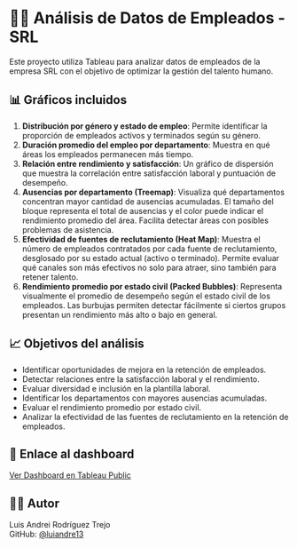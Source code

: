 # 🧑‍💼 Análisis de Datos de Empleados - SRL

Este proyecto utiliza Tableau para analizar datos de empleados de la empresa SRL con el objetivo de optimizar la gestión del talento humano.

## 📊 Gráficos incluidos

1. **Distribución por género y estado de empleo**: Permite identificar la proporción de empleados activos y terminados según su género.
2. **Duración promedio del empleo por departamento**: Muestra en qué áreas los empleados permanecen más tiempo.
3. **Relación entre rendimiento y satisfacción**: Un gráfico de dispersión que muestra la correlación entre satisfacción laboral y puntuación de desempeño.
4. **Ausencias por departamento (Treemap)**: Visualiza qué departamentos concentran mayor cantidad de ausencias acumuladas. El tamaño del bloque representa el total de ausencias y el color puede indicar el rendimiento promedio del área. Facilita detectar áreas con posibles problemas de asistencia.
5.  **Efectividad de fuentes de reclutamiento (Heat Map)**: Muestra el número de empleados contratados por cada fuente de reclutamiento, desglosado por su estado actual (activo o terminado). Permite evaluar qué canales son más efectivos no solo para atraer, sino también para retener talento.
6.  **Rendimiento promedio por estado civil (Packed Bubbles)**: Representa visualmente el promedio de desempeño según el estado civil de los empleados. Las burbujas permiten detectar fácilmente si ciertos grupos presentan un rendimiento más alto o bajo en general.


## 📈 Objetivos del análisis

- Identificar oportunidades de mejora en la retención de empleados.
- Detectar relaciones entre la satisfacción laboral y el rendimiento.
- Evaluar diversidad e inclusión en la plantilla laboral.
- Identificar los departamentos con mayores ausencias acumuladas.
- Evaluar el rendimiento promedio por estado civil.
- Analizar la efectividad de las fuentes de reclutamiento en la retención de empleados.

## 🔗 Enlace al dashboard

[Ver Dashboard en Tableau Public](https://public.tableau.com/app/profile/luis.rodriguez1437/vizzes)

## 👨‍💻 Autor

Luis Andrei Rodríguez Trejo  
GitHub: [@luiandre13](https://github.com/luiandre13)
